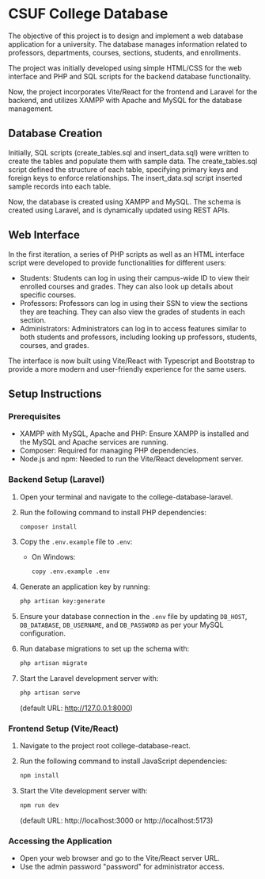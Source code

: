 # CSUF College Database
The objective of this project is to design and implement a web database application for a university. The database manages information related to professors, departments, courses, sections, students, and enrollments.

The project was initially developed using simple HTML/CSS for the web interface and PHP and SQL scripts for the backend database functionality. 

Now, the project incorporates Vite/React for the frontend and Laravel for the backend, and utilizes XAMPP with Apache and MySQL for the database management.

## Database Creation
Initially, SQL scripts (create_tables.sql and insert_data.sql) were written to create the tables and populate them with sample data. The create_tables.sql script defined the structure of each table, specifying primary keys and foreign keys to enforce relationships. The insert_data.sql script inserted sample records into each table.

Now, the database is created using XAMPP and MySQL. The schema is created using Laravel, and is dynamically updated using REST APIs.


## Web Interface
In the first iteration, a series of PHP scripts as well as an HTML interface script were developed to provide functionalities for different users:
- Students: Students can log in using their campus-wide ID to view their enrolled courses and grades. They can also look up details about specific courses.
- Professors: Professors can log in using their SSN to view the sections they are teaching. They can also view the grades of students in each section.
- Administrators: Administrators can log in to access features similar to both students and professors, including looking up professors, students, courses, and grades.

The interface is now built using Vite/React with Typescript and Bootstrap to provide a more modern and user-friendly experience for the same users.

## Setup Instructions

### Prerequisites
- XAMPP with MySQL, Apache and PHP: Ensure XAMPP is installed and the MySQL and Apache services are running.
- Composer: Required for managing PHP dependencies.
- Node.js and npm: Needed to run the Vite/React development server.


### Backend Setup (Laravel)
1. Open your terminal and navigate to the college-database-laravel.
   
3. Run the following command to install PHP dependencies:
   ```bash
   composer install
   ```
   
4. Copy the `.env.example` file to `.env`:
   
   - On Windows:

     ```bash
     copy .env.example .env
     ```
     
6. Generate an application key by running:
   ```bash
   php artisan key:generate
   ```
   
7. Ensure your database connection in the `.env` file by updating `DB_HOST`, `DB_DATABASE`, `DB_USERNAME`, and `DB_PASSWORD` as per your MySQL configuration.
   
8. Run database migrations to set up the schema with:
   ```bash
   php artisan migrate
   ```
   
9. Start the Laravel development server with:
   ```bash
   php artisan serve
   ```
   (default URL: http://127.0.0.1:8000)

### Frontend Setup (Vite/React)
1. Navigate to the project root college-database-react.
   
3. Run the following command to install JavaScript dependencies:
   ```bash
   npm install
   ```
   
4. Start the Vite development server with:
   ```bash
   npm run dev
   ```
   (default URL: http://localhost:3000 or http://localhost:5173)

### Accessing the Application
- Open your web browser and go to the Vite/React server URL.
- Use the admin password "password" for administrator access.
